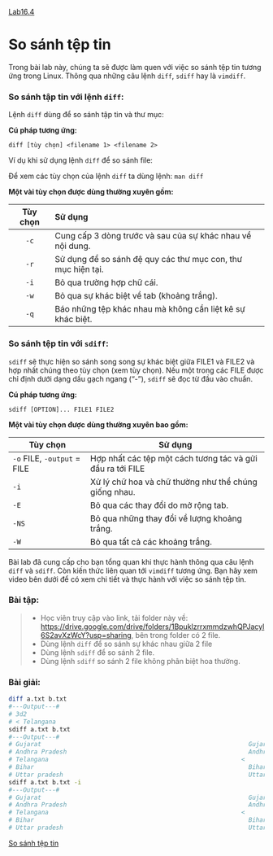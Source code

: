[Lab16.4](https://docs.google.com/document/d/1CB50JYysHSgxzfPC0wtehX2Z-u8_Wxa06b063kRJYCY/edit)

# So sánh tệp tin

Trong bài lab này, chúng ta sẽ được làm quen với việc so sánh tệp tin tương ứng trong Linux. Thông qua những câu lệnh `diff`, `sdiff` hay là `vimdiff`.

### So sánh tập tin với lệnh `diff`:

Lệnh `diff` dùng để so sánh tập tin và thư mục:

**Cú pháp tương ứng:**

`diff [tùy chọn] <filename 1> <filename 2>`

Ví dụ khi sử dụng lệnh `diff` để so sánh file:

Để xem các tùy chọn của lệnh `diff` ta dùng lệnh: `man diff`

**Một vài tùy chọn được dùng thường xuyên gồm:**

| Tùy chọn | Sử dụng                                                      |
| :------: | :----------------------------------------------------------- |
|   `-c`   | Cung cấp 3 dòng trước và sau của sự khác nhau về nội dung.   |
|   `-r`   | Sử dụng để so sánh đệ quy các thư mục con, thư mục hiện tại. |
|   `-i`   | Bỏ qua trường hợp chữ cái.                                   |
|   `-w`   | Bỏ qua sự khác biệt về tab (khoảng trắng).                   |
|   `-q`   | Báo những tệp khác nhau mà không cần liệt kê sự khác biệt.   |

### So sánh tệp tin với `sdiff`:

`sdiff` sẽ thực hiện so sánh song song sự khác biệt giữa FILE1 và FILE2 và hợp nhất chúng theo tùy chọn (xem tùy chọn).
Nếu một trong các FILE được chỉ định dưới dạng dấu gạch ngang (“-”), `sdiff` sẽ đọc từ đầu vào chuẩn.

**Cú pháp tương ứng:**

`sdiff [OPTION]... FILE1 FILE2`

**Một vài tùy chọn được dùng thường xuyên bao gồm:**

| Tùy chọn                    | Sử dụng                                                    |
| --------------------------- | ---------------------------------------------------------- |
| `-o` FILE, `-output` = FILE | Hợp nhất các tệp một cách tương tác và gửi đầu ra tới FILE |
| `-i`                        | Xử lý chữ hoa và chữ thường như thể chúng giống nhau.      |
| `-E`                        | Bỏ qua các thay đổi do mở rộng tab.                        |
| `-NS`                       | Bỏ qua những thay đổi về lượng khoảng trắng.               |
| `-W`                        | Bỏ qua tất cả các khoảng trắng.                            |

Bài lab đã cung cấp cho bạn tổng quan khi thực hành thông qua câu lệnh `diff` và `sdiff`. Còn kiến thức liên quan tới `vimdiff` tương ứng. Bạn hãy xem video bên dưới để có xem chi tiết và thực hành với việc so sánh tệp tin.

### Bài tập:

> - Học viên truy cập vào link, tải folder này về: https://drive.google.com/drive/folders/1BpuklzrrxmmdzwhQPJacyl6S2avXzWcY?usp=sharing, bên trong folder có 2 file.
> - Dùng lệnh `diff` để so sánh sự khác nhau giữa 2 file
> - Dùng lệnh `sdiff` để so sánh 2 file.
> - Dùng lệnh `sdiff` so sánh 2 file không phân biệt hoa thường.

### Bài giải:

```sh
diff a.txt b.txt
#---Output---#
# 3d2
# < Telangana
sdiff a.txt b.txt
#---Output---#
# Gujarat                                                         Gujarat
# Andhra Pradesh                                                  Andhra Pradesh
# Telangana                                                     <
# Bihar                                                           Bihar
# Uttar pradesh                                                   Uttar pradesh
sdiff a.txt b.txt -i
#---Output---#
# Gujarat                                                         Gujarat
# Andhra Pradesh                                                  Andhra Pradesh
# Telangana                                                     <
# Bihar                                                           Bihar
# Uttar pradesh                                                   Uttar prades
```

[So sánh tệp tin](https://funix.udemy.com/course/learn-linux-in-5-days/learn/lecture/1417756#overview)
